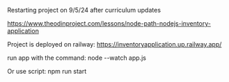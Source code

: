 Restarting project on 9/5/24 after curriculum updates

https://www.theodinproject.com/lessons/node-path-nodejs-inventory-application


Project is deployed on railway: 
https://inventoryapplication.up.railway.app/

run app with the command: 
node --watch app.js

Or use script: 
npm run start